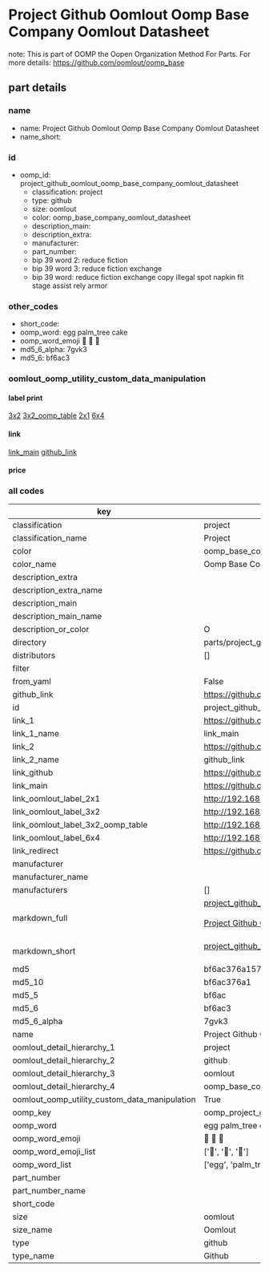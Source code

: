 # Project Github Oomlout Oomp Base Company Oomlout Datasheet  

note: This is part of OOMP the Oopen Organization Method For Parts. For more details: https://github.com/oomlout/oomp_base

##  part details





### name
* name: Project Github Oomlout Oomp Base Company Oomlout Datasheet
* name_short: 
### id
* oomp_id: project_github_oomlout_oomp_base_company_oomlout_datasheet
  * classification: project
  * type: github
  * size: oomlout
  * color: oomp_base_company_oomlout_datasheet
  * description_main: 
  * description_extra: 
  * manufacturer: 
  * part_number: 
  * bip 39 word 2: reduce fiction
  * bip 39 word 3: reduce fiction exchange
  * bip 39 word: reduce fiction exchange copy illegal spot napkin fit stage assist rely armor

### other_codes
* short_code: 
* oomp_word: egg palm_tree cake
* oomp_word_emoji :egg: :palm_tree: :cake:
* md5_6_alpha: 7gvk3
* md5_6: bf6ac3






### oomlout_oomp_utility_custom_data_manipulation
#### label print
[3x2](http://192.168.1.245:1112/?label=oomp%207gvk3)
[3x2_oomp_table](http://192.168.1.107:1112/?label=oomp%207gvk3)
[2x1](http://192.168.1.242:1112/?label=oomp%207gvk3)
[6x4](http://192.168.1.55:1112/?label=oomp%207gvk3)    

#### link

[link_main](https://github.com/oomlout/oomlout_oomp_current_version_messy/tree/main/parts/project_github_oomlout_oomp_base_company_oomlout_datasheet) [github_link](https://github.com/oomlout/oomlout_oomp_part_src/tree/main/parts/project_github_oomlout_oomp_base_company_oomlout_datasheet)                             

#### price







### all codes 
| key | value |  
| --- | --- |  
| classification | project |  
| classification_name | Project |  
| color | oomp_base_company_oomlout_datasheet |  
| color_name | Oomp Base Company Oomlout Datasheet |  
| description_extra |  |  
| description_extra_name |  |  
| description_main |  |  
| description_main_name |  |  
| description_or_color | O  |  
| directory | parts/project_github_oomlout_oomp_base_company_oomlout_datasheet |  
| distributors | [] |  
| filter |  |  
| from_yaml | False |  
| github_link | https://github.com/oomlout/oomlout_oomp_part_src/tree/main/parts/project_github_oomlout_oomp_base_company_oomlout_datasheet |  
| id | project_github_oomlout_oomp_base_company_oomlout_datasheet |  
| link_1 | https://github.com/oomlout/oomlout_oomp_current_version_messy/tree/main/parts/project_github_oomlout_oomp_base_company_oomlout_datasheet |  
| link_1_name | link_main |  
| link_2 | https://github.com/oomlout/oomlout_oomp_part_src/tree/main/parts/project_github_oomlout_oomp_base_company_oomlout_datasheet |  
| link_2_name | github_link |  
| link_github | https://github.com/oomlout/oomp_base_company_oomlout_datasheet |  
| link_main | https://github.com/oomlout/oomlout_oomp_current_version_messy/tree/main/parts/project_github_oomlout_oomp_base_company_oomlout_datasheet |  
| link_oomlout_label_2x1 | http://192.168.1.242:1112/?label=oomp%207gvk3 |  
| link_oomlout_label_3x2 | http://192.168.1.245:1112/?label=oomp%207gvk3 |  
| link_oomlout_label_3x2_oomp_table | http://192.168.1.107:1112/?label=oomp%207gvk3 |  
| link_oomlout_label_6x4 | http://192.168.1.55:1112/?label=oomp%207gvk3 |  
| link_redirect | https://github.com/oomlout/oomp_base_company_oomlout_datasheet |  
| manufacturer |  |  
| manufacturer_name |  |  
| manufacturers | [] |  
| markdown_full | [project_github_oomlout_oomp_base_company_oomlout_datasheet](https://github.com/oomlout/oomlout_oomp_current_version_messy/tree/main/parts/project_github_oomlout_oomp_base_company_oomlout_datasheet)<br>[](https://github.com/oomlout/oomlout_oomp_current_version_messy/tree/main/parts/project_github_oomlout_oomp_base_company_oomlout_datasheet)<br>[Project Github Oomlout Oomp Base Company Oomlout Datasheet](https://github.com/oomlout/oomlout_oomp_current_version_messy/tree/main/parts/project_github_oomlout_oomp_base_company_oomlout_datasheet)<br><br> |  
| markdown_short | [project_github_oomlout_oomp_base_company_oomlout_datasheet](https://github.com/oomlout/oomlout_oomp_current_version_messy/tree/main/parts/project_github_oomlout_oomp_base_company_oomlout_datasheet)<br><br> |  
| md5 | bf6ac376a157d25f4b3883009d5575a0 |  
| md5_10 | bf6ac376a1 |  
| md5_5 | bf6ac |  
| md5_6 | bf6ac3 |  
| md5_6_alpha | 7gvk3 |  
| name | Project Github Oomlout Oomp Base Company Oomlout Datasheet |  
| oomlout_detail_hierarchy_1 | project |  
| oomlout_detail_hierarchy_2 | github |  
| oomlout_detail_hierarchy_3 | oomlout |  
| oomlout_detail_hierarchy_4 | oomp_base_company_datasheet |  
| oomlout_oomp_utility_custom_data_manipulation | True |  
| oomp_key | oomp_project_github_oomlout_oomp_base_company_oomlout_datasheet |  
| oomp_word | egg palm_tree cake |  
| oomp_word_emoji | :egg: :palm_tree: :cake: |  
| oomp_word_emoji_list | [':egg:', ':palm_tree:', ':cake:'] |  
| oomp_word_list | ['egg', 'palm_tree', 'cake'] |  
| part_number |  |  
| part_number_name |  |  
| short_code |  |  
| size | oomlout |  
| size_name | Oomlout |  
| type | github |  
| type_name | Github |  
